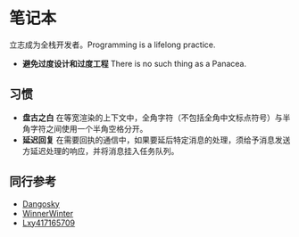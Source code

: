 # 笔记本

立志成为全栈开发者。Programming is a lifelong practice.

- **避免过度设计和过度工程** There is no such thing as a Panacea.

## 习惯

- **盘古之白** 在等宽渲染的上下文中，全角字符（不包括全角中文标点符号）与半角字符之间使用一个半角空格分开。
- **延迟回复** 在需要回执的通信中，如果要延后特定消息的处理，须给予消息发送方延迟处理的响应，并将消息挂入任务队列。

## 同行参考

- [Dangosky](https://notes.dangosky.com/)
- [WinnerWinter](http://notebook.winnerwinter.com/)
- [Lxy417165709](https://github.com/Lxy417165709/Notes)
